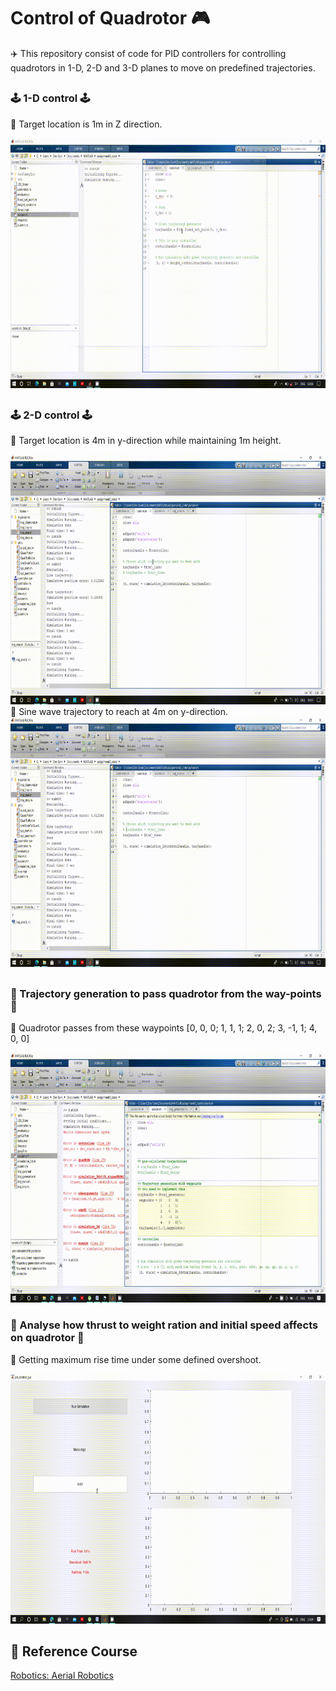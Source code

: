 # Control of Quadrotor 🎮            
✈️ This repository consist of code for PID controllers for controlling quadrotors in 1-D, 2-D and 3-D planes to move on predefined trajectories.            
##         
### 🕹️ 1-D control 🕹️        
🎯 Target location is 1m in Z direction.
<!--img height="40" width="40" src="https://github.com/devsonni/Control-of-Quadrotor/blob/main/gif/1-D%20Controlling%20of%20Quardrotor.gif"-->
<img align="midle" height="400" width="600" src="https://github.com/devsonni/Control-of-Quadrotor/blob/main/gif/1-D%20Controlling%20of%20Quardrotor.gif"> 

##            


### 🕹️ 2-D control 🕹️    
🎯 Target location is 4m in y-direction while maintaining 1m height.                 
<!--img height="40" width="40" src="https://github.com/devsonni/Control-of-Quadrotor/blob/main/gif/line2-dquad.gif"-->
<img align="midle" height="400" width="700" src="https://github.com/devsonni/Control-of-Quadrotor/blob/main/gif/line2-dquad.gif">                
🎯 Sine wave trajectory to reach at 4m on y-direction.              
<!--img height="40" width="40" src="https://github.com/devsonni/Control-of-Quadrotor/blob/main/gif/sine2d.gif"-->
<img align="midle" height="400" width="700" src="https://github.com/devsonni/Control-of-Quadrotor/blob/main/gif/sine2d.gif">             

##            

### 🌌 Trajectory generation to pass quadrotor from the way-points 🌌         
🎯 Quadrotor passes from these waypoints [0, 0, 0; 1, 1, 1; 2, 0, 2; 3, -1, 1; 4, 0, 0]          
<!--img height="40" width="40" src="https://github.com/devsonni/Control-of-Quadrotor/blob/main/gif/3d.gif"-->
<img align="midle" height="400" width="700" src="https://github.com/devsonni/Control-of-Quadrotor/blob/main/gif/3d.gif">             


### 🛬 Analyse how thrust to weight ration and initial speed affects on quadrotor 🛬            
🎯 Getting maximum rise time under some defined overshoot.       
<!--img height="40" width="40" src="https://github.com/devsonni/Control-of-Quadrotor/blob/main/gif/thrust.gif"-->
<img align="midle" height="400" width="700" src="https://github.com/devsonni/Control-of-Quadrotor/blob/main/gif/thrust.gif">           


##         

## 📕 Reference Course         
[Robotics: Aerial Robotics](https://www.coursera.org/learn/robotics-flight)         

